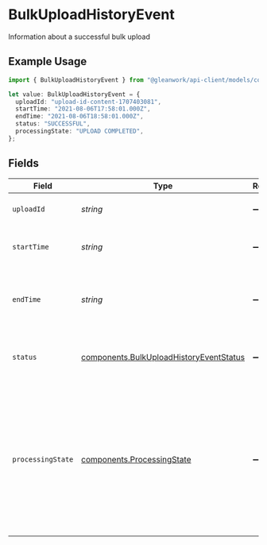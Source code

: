 # BulkUploadHistoryEvent

Information about a successful bulk upload

## Example Usage

```typescript
import { BulkUploadHistoryEvent } from "@gleanwork/api-client/models/components";

let value: BulkUploadHistoryEvent = {
  uploadId: "upload-id-content-1707403081",
  startTime: "2021-08-06T17:58:01.000Z",
  endTime: "2021-08-06T18:58:01.000Z",
  status: "SUCCESSFUL",
  processingState: "UPLOAD COMPLETED",
};
```

## Fields

| Field                                                                                                                                              | Type                                                                                                                                               | Required                                                                                                                                           | Description                                                                                                                                        | Example                                                                                                                                            |
| -------------------------------------------------------------------------------------------------------------------------------------------------- | -------------------------------------------------------------------------------------------------------------------------------------------------- | -------------------------------------------------------------------------------------------------------------------------------------------------- | -------------------------------------------------------------------------------------------------------------------------------------------------- | -------------------------------------------------------------------------------------------------------------------------------------------------- |
| `uploadId`                                                                                                                                         | *string*                                                                                                                                           | :heavy_minus_sign:                                                                                                                                 | The unique ID of the upload                                                                                                                        | upload-id-content-1707403081                                                                                                                       |
| `startTime`                                                                                                                                        | *string*                                                                                                                                           | :heavy_minus_sign:                                                                                                                                 | The start time of the upload in ISO 8601 format                                                                                                    | 2021-08-06T17:58:01.000Z                                                                                                                           |
| `endTime`                                                                                                                                          | *string*                                                                                                                                           | :heavy_minus_sign:                                                                                                                                 | The end time of the upload in ISO 8601 format, 'NA' if the upload is still active                                                                  | 2021-08-06T18:58:01.000Z                                                                                                                           |
| `status`                                                                                                                                           | [components.BulkUploadHistoryEventStatus](../../models/components/bulkuploadhistoryeventstatus.md)                                                 | :heavy_minus_sign:                                                                                                                                 | The status of the upload, an enum of ACTIVE, SUCCESSFUL                                                                                            | SUCCESSFUL                                                                                                                                         |
| `processingState`                                                                                                                                  | [components.ProcessingState](../../models/components/processingstate.md)                                                                           | :heavy_minus_sign:                                                                                                                                 | The current state of the upload, an enum of UNAVAILABLE, UPLOAD STARTED, UPLOAD IN PROGRESS, UPLOAD COMPLETED, DELETION PAUSED, INDEXING COMPLETED | UPLOAD COMPLETED                                                                                                                                   |